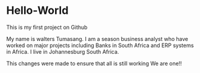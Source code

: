 # Hello-World
This is my first project on Github

My name is walters Tumasang. I am a season business analyst who have worked on major projects including Banks in South Africa and ERP systems in Africa.
I live in Johannesburg South Africa.


This changes were made to ensure that all is still working
We are one!!
